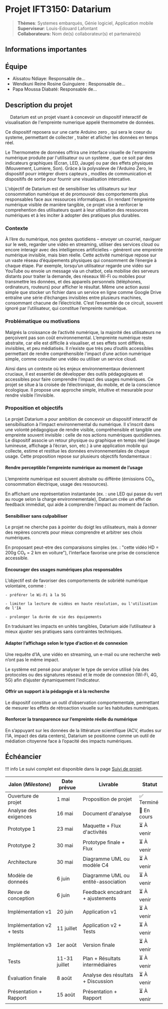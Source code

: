# Projet IFT3150: Datarium

> **Thèmes**: Systemes embarqués, Génie logiciel, Application mobile  
> **Superviseur**: Louis-Edouard Lafontant  
> **Collaborateurs:** Nom de(s) collaborateur(s) et partenaire(s)

## Informations importantes

<!-- !!! info "Dates importantes"
    - **Description du projet** : 16 mai 2025
    - **Foire 1: Prototypage** : 9-13 juin 2025
    - **Foire 2: Version beta** : 14-18 juillet 2025
    - **Présentation et rapport** : 11-15 août 2025 -->

## Équipe

- Aïssatou Ndiaye: Responsable de...
- Wendkuni Reine Rosine Guinguiere : Responsable de...
- Papa Moussa Diabaté: Responsable de...

## Description du projet

&nbsp;&nbsp;&nbsp;&nbsp;Datarium est un projet visant à concevoir un dispositif interactif de visualisation de l'empreinte numerique appelé thermometre de données. 

Ce dispositif reposera sur une carte Arduino zero , qui sera le coeur du systeme, permettant de collecter , traiter et afiicher les données en temps réel.

Le Thermometre de données offrira une interface visuelle de l'empreinte numérique produite par l'utilisateur ou un système , que ce soit par des indicateurs graphiques (Écran, LED, Jauge) ou par des effets physiques (Mouvement, Lumiere, Son).
Grâce à la polyvaleve de l'Arduino Zero, le dispositif pourr intégrer divers capteurs , modiles de communication et dispositifs de sortie pour fournir une visualisation  intercative.

L'objectif de Datarium est de sensibiliser les utilisateurs sur leur consommation numérique et de promouvoir des comportements plus responsables face aux ressources informatiques. En rendant l'empreinte numérique visible de manière tangible, ce projet vise à renforcer le comprehention des utilisateurs quant à leur utilisation des ressources numériques et à les inciter à adopter des pratiques plus durables.
   

### Contexte

À l’ère du numérique, nos gestes quotidiens – envoyer un courriel, naviguer sur le web, regarder une vidéo en streaming, utiliser des services cloud ou encore interagir avec des intelligences artificielles – génèrent une empreinte numérique invisible, mais bien réelle. Cette activité numérique repose sur un vaste réseau d’équipements physiques qui consomment de l’énergie à chaque étape. Par exemple, lorsqu’un utilisateur regarde une vidéo sur YouTube ou envoie un message via un chatbot, cela mobilise des serveurs distants pour traiter la demande, des réseaux Wi-Fi ou mobiles pour transmettre les données, et des appareils personnels (téléphones, ordinateurs, routeurs) pour afficher le résultat.
Même une action aussi simple que stocker un fichier dans un service en ligne comme Google Drive entraîne une série d’échanges invisibles entre plusieurs machines, consommant chacune de l’électricité. C’est l’ensemble de ce circuit, souvent ignoré par l’utilisateur, qui constitue l’empreinte numérique.


### Problématique ou motivations

Malgrés la croissance de l’activité numérique, la majorité des utilisateurs ne perçoivent pas son coût environnemental. L’empreinte numérique reste abstraite, car elle est difficile à visualiser, et ses effets sont différés, invisibles, et peu médiatisés.
Il n’existe que très peu d’outils accessibles permettant de rendre compréhensible l’impact d’une action numérique simple, comme consulter une vidéo ou utiliser un service cloud.

Ainsi dans un contexte où les enjeux environnementaux deviennent cruciaux, il est essentiel de développer des outils pédagogiques et accessibles pour faire comprendre l’impact des usages numériques. Ce projet se situe à la croisée de l’électronique, du mobile, et de la conscience écologique. Il propose une approche simple, intuitive et mesurable pour rendre visible l’invisible.

### Proposition et objectifs

Le projet Datarium a pour ambition de concevoir un dispositif interactif de sensibilisation à l’impact environnemental du numérique. Il s’inscrit dans une volonté pédagogique de rendre visible, compréhensible et tangible une empreinte souvent invisible : celle de nos actions numériques quotidiennes. Le dispositif associe un retour physique ou graphique en temps réel (jauge lumineuse, affichage à l’écran, son, etc.) à une application mobile qui collecte, estime et restitue les données environnementales de chaque usage. Cette proposition repose sur plusieurs objectifs fondamentaux :

#### Rendre perceptible l’empreinte numérique au moment de l’usage
  L’empreinte numérique est souvent abstraite ou différée (émissions CO₂, consommation électrique, usage des ressources).

  En affichant une représentation instantanée (ex. : une LED qui passe du vert au rouge selon la charge environnementale), Datarium crée un effet de feedback immédiat, qui aide à comprendre l’impact au moment de l’action.

#### Sensibiliser sans culpabiliser
   Le projet ne cherche pas à pointer du doigt les utilisateurs, mais à donner des repères concrets pour mieux comprendre et arbitrer ses choix numériques.

   En proposant peut-etre des comparaisons simples (ex. : "cette vidéo HD = 200g CO₂ = 2 km en voiture"), l’interface favorise une prise de conscience accessible.

#### Encourager des usages numériques plus responsables
  L’objectif est de favoriser des comportements de sobriété numérique volontaire, comme :

    - préférer le Wi-Fi à la 5G

    - limiter la lecture de vidéos en haute résolution, ou l'utilisation de l'IA

    - prolonger la durée de vie des équipements

  En traduisant les impacts en unités tangibles, Datarium aide l’utilisateur à mieux ajuster ses pratiques sans contraintes techniques.

#### Adapter l’affichage selon le type d’action et de connexion
  Une requête d’IA, une vidéo en streaming, un e-mail ou une recherche web n’ont pas le même impact.

  Le système est pensé pour analyser le type de service utilisé (via des protocoles ou des signatures réseau) et le mode de connexion (Wi-Fi, 4G, 5G) afin d’ajuster dynamiquement l’indicateur.

#### Offrir un support à la pédagogie et à la recherche
   Le dispositif constitue un outil d’observation comportementale, permettant de mesurer les effets de rétroaction visuelle sur les habitudes numériques.

#### Renforcer la transparence sur l’empreinte réelle du numérique
   En s’appuyant sur les données de la littérature scientifique (ACV, études sur l’IA, impact des data centers), Datarium se positionne comme un outil de médiation citoyenne face à l’opacité des impacts numériques.

## Échéancier

!!! info
    Le suivi complet est disponible dans la page [Suivi de projet](suivi.md).

| Jalon (*Milestone*)            | Date prévue   | Livrable                            | Statut      |
|--------------------------------|---------------|-------------------------------------|-------------|
| Ouverture de projet            | 1 mai         | Proposition de projet               | ✅ Terminé  |
| Analyse des exigences          | 16 mai        | Document d'analyse                  | 🔄 En cours |
| Prototype 1                    | 23 mai        | Maquette + Flux d'activités         | ⏳ À venir  |
| Prototype 2                    | 30 mai        | Prototype finale + Flux             | ⏳ À venir  |
| Architecture                   | 30 mai        | Diagramme UML ou modèle C4          | ⏳ À venir  |
| Modèle de donneés              | 6 juin        | Diagramme UML ou entité-association | ⏳ À venir  |
| Revue de conception            | 6 juin        | Feedback encadrant + ajustements    | ⏳ À venir  |
| Implémentation v1              | 20 juin       | Application v1                      | ⏳ À venir  |
| Implémentation v2 + tests      | 11 juillet    | Application v2 + Tests              | ⏳ À venir  |
| Implémentation v3              | 1er août      | Version finale                      | ⏳ À venir  |
| Tests                          | 11-31 juillet | Plan + Résultats intermédiaires     | ⏳ À venir  |
| Évaluation finale              | 8 août        | Analyse des résultats + Discussion  | ⏳ À venir  |
| Présentation + Rapport         | 15 août       | Présentation + Rapport              | ⏳ À venir  |
